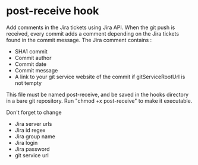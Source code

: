 # post-receive hook

Add comments in the Jira tickets using Jira API.
When the git push is received, every commit adds a comment depending on the Jira tickets found in the commit message.
The Jira comment contains :
- SHA1 commit
- Commit author
- Commit date
- Commit message
- A link to your git service website of the commit if gitServiceRootUrl is not tempty

This file must be named post-receive, and be saved in the hooks directory in a bare git repository.
Run "chmod +x post-receive" to make it executable.

Don't forget to change
- Jira server urls
- Jira id regex
- Jira group name
- Jira login
- Jira password
- git service url
